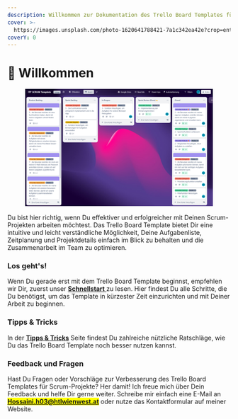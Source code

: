 ```yaml
---
description: Willkommen zur Dokumentation des Trello Board Templates für Scrum-Projekte!
cover: >-
  https://images.unsplash.com/photo-1620641788421-7a1c342ea42e?crop=entropy&cs=srgb&fm=jpg&ixid=MnwxOTcwMjR8MHwxfHNlYXJjaHw1fHxncmFkaWVudHxlbnwwfHx8fDE2ODA0MDA1NDI&ixlib=rb-4.0.3&q=85
coverY: 0
---
```


# 👋 Willkommen

<figure><img src=".gitbook/assets/image.png" alt=""><figcaption></figcaption></figure>

Du bist hier richtig, wenn Du effektiver und erfolgreicher mit Deinen Scrum-Projekten arbeiten möchtest. Das Trello Board Template bietet Dir eine intuitive und leicht verständliche Möglichkeit, Deine Aufgabenliste, Zeitplanung und Projektdetails einfach im Blick zu behalten und die Zusammenarbeit im Team zu optimieren.

### Los geht's!

Wenn Du gerade erst mit dem Trello Board Template beginnst, empfehlen wir Dir, zuerst unser [**Schnellstart** ](schnellstart.md)zu lesen. Hier findest Du alle Schritte, die Du benötigst, um das Template in kürzester Zeit einzurichten und mit Deiner Arbeit zu beginnen.

### Tipps & Tricks

In der [**Tipps & Tricks**](broken-reference) Seite findest Du zahlreiche nützliche Ratschläge, wie Du das Trello Board Template noch besser nutzen kannst.

### Feedback und Fragen

Hast Du Fragen oder Vorschläge zur Verbesserung des Trello Board Templates für Scrum-Projekte? Her damit! Ich freue mich über Dein Feedback und helfe Dir gerne weiter. Schreibe mir einfach eine E-Mail an <mark style="color:blue;">**Hossaini.h03@htlwienwest.at**</mark> oder nutze das Kontaktformular auf meiner Website.
